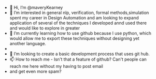 - 👋 Hi, I’m @maveryKearney
- 👀 I’m interested in general nlp, verification, formal methods,simulation  spent my career in Design Automation
and am looking to expand application of several of the techniques I developed annd used there and would like to explore in greater 
- 🌱 I’m currently learning how to use github because I use python, which would allow me to export these techniques without designing yet another language.
- 
- 💞️ I’m looking to create a basic development process that uses git hub.
- 📫 How to reach me - Isn't that a feature of github? Can't people can reach me here without my having to post email 
- and get even more spam?

<!---
maveryKearney/maveryKearney is a ✨ special ✨ repository because its `README.md` (this file) appears on your GitHub profile.
You can click the Preview link to take a look at your changes.
--->
